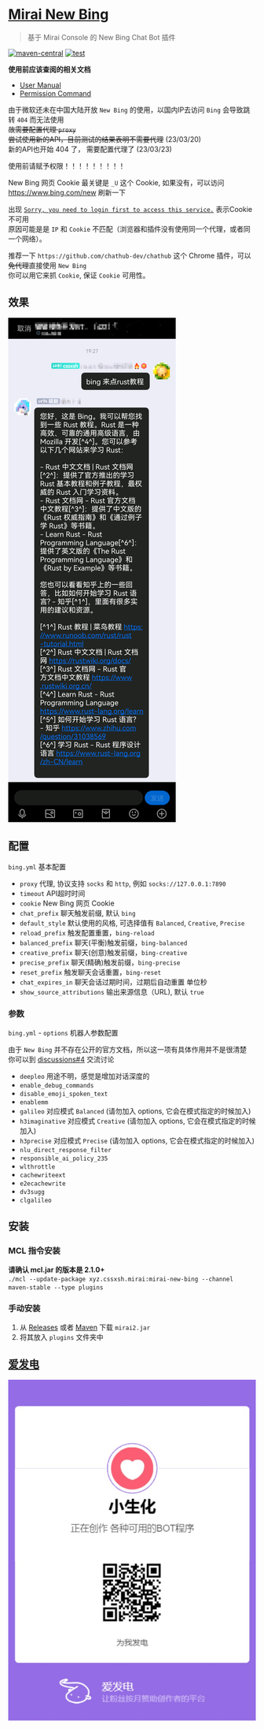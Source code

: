 # [Mirai New Bing](https://github.com/cssxsh/mirai-new-bing)

> 基于 Mirai Console 的 New Bing Chat Bot 插件

[![maven-central](https://img.shields.io/maven-central/v/xyz.cssxsh.mirai/mirai-new-bing)](https://search.maven.org/artifact/xyz.cssxsh.mirai/mirai-new-bing)
[![test](https://github.com/cssxsh/mirai-new-bing/actions/workflows/test.yml/badge.svg)](https://github.com/cssxsh/mirai-new-bing/actions/workflows/test.yml)

**使用前应该查阅的相关文档**

*   [User Manual](https://github.com/mamoe/mirai/blob/dev/docs/UserManual.md)
*   [Permission Command](https://github.com/mamoe/mirai/blob/dev/mirai-console/docs/BuiltInCommands.md#permissioncommand)

由于微软还未在中国大陆开放 `New Bing` 的使用，以国内IP去访问 `Bing` 会导致跳转 `404` 而无法使用  
~~故需要配置代理 `proxy`~~  
~~尝试使用新的API，目前测试的结果表明不需要代理~~ (23/03/20)  
新的API也开始 404 了， 需要配置代理了 (23/03/23)

使用前请赋予权限！！！！！！！！！

New Bing 网页 Cookie 最关键是 `_U` 这个 Cookie, 如果没有，可以访问 <https://www.bing.com/new> 刷新一下

出现 [`Sorry, you need to login first to access this service.`](https://github.com/cssxsh/mirai-new-bing/issues/1) 表示Cookie不可用  
原因可能是是 `IP` 和 `Cookie` 不匹配（浏览器和插件没有使用同一个代理，或者同一个网络）。

推荐一下 `https://github.com/chathub-dev/chathub` 这个 Chrome 插件，可以~~免代理~~直接使用 `New Bing`  
你可以用它来抓 `Cookie`, 保证 `Cookie` 可用性。

## 效果

![example](.github/screenshot.png)

## 配置

`bing.yml` 基本配置

*   `proxy` 代理, 协议支持 `socks` 和 `http`, 例如 `socks://127.0.0.1:7890`
*   `timeout` API超时时间
*   `cookie` New Bing 网页 Cookie
*   `chat_prefix` 聊天触发前缀, 默认 `bing`
*   `default_style` 默认使用的风格, 可选择值有 `Balanced`, `Creative`, `Precise`
*   `reload_prefix` 触发配置重置，`bing-reload`
*   `balanced_prefix` 聊天(平衡)触发前缀，`bing-balanced`
*   `creative_prefix` 聊天(创意)触发前缀，`bing-creative`
*   `precise_prefix` 聊天(精确)触发前缀，`bing-precise`
*   `reset_prefix` 触发聊天会话重置，`bing-reset`
*   `chat_expires_in` 聊天会话过期时间，过期后自动重置 单位秒
*   `show_source_attributions` 输出来源信息（URL), 默认 `true`

### 参数

`bing.yml` - `options` 机器人参数配置

由于 `New Bing` 并不存在公开的官方文档，所以这一项有具体作用并不是很清楚  
你可以到 [discussions#4](https://github.com/cssxsh/mirai-new-bing/discussions/4) 交流讨论

*   `deepleo` 用途不明，感觉是增加对话深度的
*   `enable_debug_commands`
*   `disable_emoji_spoken_text`
*   `enablemm`
*   `galileo` 对应模式 `Balanced` (请勿加入 options, 它会在模式指定的时候加入)
*   `h3imaginative` 对应模式 `Creative` (请勿加入 options, 它会在模式指定的时候加入)
*   `h3precise` 对应模式 `Precise` (请勿加入 options, 它会在模式指定的时候加入)
*   `nlu_direct_response_filter` 
*   `responsible_ai_policy_235`
*   `wlthrottle`
*   `cachewriteext`
*   `e2ecachewrite`
*   `dv3sugg`
*   `clgalileo`

## 安装

### MCL 指令安装

**请确认 mcl.jar 的版本是 2.1.0+**  
`./mcl --update-package xyz.cssxsh.mirai:mirai-new-bing --channel maven-stable --type plugins`

### 手动安装

1.  从 [Releases](https://github.com/cssxsh/mirai-new-bing/releases) 或者 [Maven](https://repo1.maven.org/maven2/xyz/cssxsh/mirai/mirai-new-bing/) 下载 `mirai2.jar`
2.  将其放入 `plugins` 文件夹中

## [爱发电](https://afdian.net/@cssxsh)

![afdian](.github/afdian.jpg)